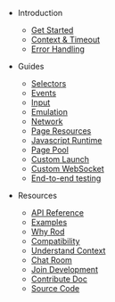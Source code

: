 
- Introduction

  - [Get Started](get-started/README.md)
  - [Context & Timeout](context-and-timeout.md)
  - [Error Handling](error-handling.md)

- Guides

  - [Selectors](selectors/README.md)
  - [Events](events/README.md)
  - [Input](input.md)
  - [Emulation](emulation.md)
  - [Network](network.md)
  - [Page Resources](page-resources/README.md)
  - [Javascript Runtime](javascript-runtime.md)
  - [Page Pool](page-pool.md)
  - [Custom Launch](custom-launch.md)
  - [Custom WebSocket](custom-websocket.md)
  - [End-to-end testing](end-to-end-testing.md)

- Resources

  - [API Reference](https://pkg.go.dev/github.com/go-rod/rod)
  - [Examples](examples.md)
  - [Why Rod](why-rod.md)
  - [Compatibility](compatibility.md)
  - [Understand Context](understand-context.md)
  - [Chat Room](https://discord.gg/CpevuvY)
  - [Join Development](https://github.com/go-rod/rod/blob/master/.github/CONTRIBUTING.md)
  - [Contribute Doc](contribute-doc.md)
  - [Source Code](https://github.com/go-rod/rod)
